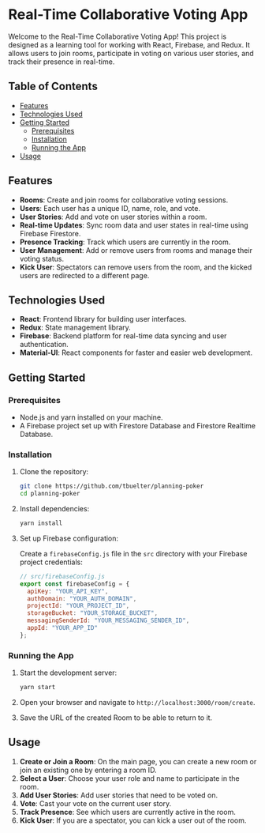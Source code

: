 # Real-Time Collaborative Voting App

Welcome to the Real-Time Collaborative Voting App! This project is designed as a learning tool for working with React, Firebase, and Redux. It allows users to join rooms, participate in voting on various user stories, and track their presence in real-time.

## Table of Contents

- [Features](#features)
- [Technologies Used](#technologies-used)
- [Getting Started](#getting-started)
  - [Prerequisites](#prerequisites)
  - [Installation](#installation)
  - [Running the App](#running-the-app)
- [Usage](#usage)

## Features

- **Rooms**: Create and join rooms for collaborative voting sessions.
- **Users**: Each user has a unique ID, name, role, and vote.
- **User Stories**: Add and vote on user stories within a room.
- **Real-time Updates**: Sync room data and user states in real-time using Firebase Firestore.
- **Presence Tracking**: Track which users are currently in the room.
- **User Management**: Add or remove users from rooms and manage their voting status.
- **Kick User**: Spectators can remove users from the room, and the kicked users are redirected to a different page.

## Technologies Used

- **React**: Frontend library for building user interfaces.
- **Redux**: State management library.
- **Firebase**: Backend platform for real-time data syncing and user authentication.
- **Material-UI**: React components for faster and easier web development.

## Getting Started

### Prerequisites

- Node.js and yarn installed on your machine.
- A Firebase project set up with Firestore Database and Firestore Realtime Database.

### Installation

1. Clone the repository:
    ```sh
    git clone https://github.com/tbuelter/planning-poker
    cd planning-poker
    ```

2. Install dependencies:
    ```sh
    yarn install
    ```

3. Set up Firebase configuration:

    Create a `firebaseConfig.js` file in the `src` directory with your Firebase project credentials:

    ```javascript
    // src/firebaseConfig.js
    export const firebaseConfig = {
      apiKey: "YOUR_API_KEY",
      authDomain: "YOUR_AUTH_DOMAIN",
      projectId: "YOUR_PROJECT_ID",
      storageBucket: "YOUR_STORAGE_BUCKET",
      messagingSenderId: "YOUR_MESSAGING_SENDER_ID",
      appId: "YOUR_APP_ID"
    };
    ```

### Running the App

1. Start the development server:
    ```sh
    yarn start
    ```

2. Open your browser and navigate to `http://localhost:3000/room/create`.
3. Save the URL of the created Room to be able to return to it.
   

## Usage

1. **Create or Join a Room**: On the main page, you can create a new room or join an existing one by entering a room ID.
2. **Select a User**: Choose your user role and name to participate in the room.
3. **Add User Stories**: Add user stories that need to be voted on.
4. **Vote**: Cast your vote on the current user story.
5. **Track Presence**: See which users are currently active in the room.
6. **Kick User**: If you are a spectator, you can kick a user out of the room.
